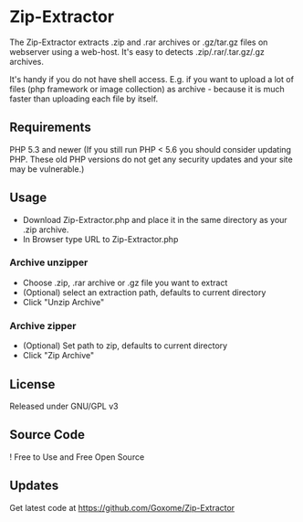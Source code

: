 # Zip-Extractor
The Zip-Extractor extracts .zip and .rar archives or .gz/tar.gz files on webserver using a web-host. It's easy to detects .zip/.rar/.tar.gz/.gz archives.

It's handy if you do not have shell access. E.g. if you want to upload a lot of files (php framework or image collection) as archive - because it is much faster than uploading each file by itself.

## Requirements    
PHP 5.3 and newer
(If you still run PHP < 5.6 you should consider updating PHP. These old PHP versions do not get any security updates and your site may be vulnerable.)

## Usage
* Download Zip-Extractor.php and place it in the same directory as your .zip archive.
* In Browser type URL to Zip-Extractor.php

### Archive unzipper
* Choose .zip, .rar archive or .gz file you want to extract
* (Optional) select an extraction path, defaults to current directory
* Click "Unzip Archive"

### Archive zipper
* (Optional) Set path to zip, defaults to current directory
* Click "Zip Archive"

## License
Released under GNU/GPL v3

## Source Code   
! Free to Use and Free Open Source

## Updates    
Get latest code at https://github.com/Goxome/Zip-Extractor
